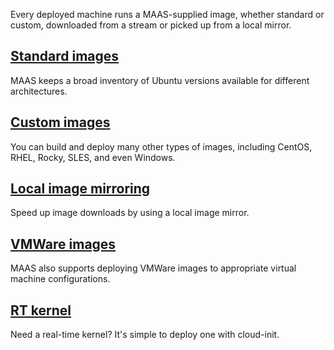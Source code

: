 <!-- "How to manage images" -->
Every deployed machine runs a MAAS-supplied image, whether standard or custom, downloaded from a stream or picked up from a local mirror.

## [Standard images](/t/how-to-use-standard-images/5124)

MAAS keeps a broad inventory of Ubuntu versions available for different architectures.

## [Custom images](/t/how-to-build-custom-images/5104)

You can build and deploy many other types of images, including CentOS, RHEL, Rocky, SLES, and even Windows.

## [Local image mirroring](/t/how-to-mirror-images-locally/5927)

Speed up image downloads by using a local image mirror.

## [VMWare images](/t/how-to-employ-vmware-images/5144)

MAAS also supports deploying VMWare images to appropriate virtual machine configurations.

## [RT kernel](/t/how-to-deploy-a-rt-kernel/6658)

Need a real-time kernel?  It's simple to deploy one with cloud-init.

